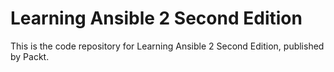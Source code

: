 # Learning Ansible 2 Second Edition
This is the code repository for Learning Ansible 2 Second Edition, published by Packt.
